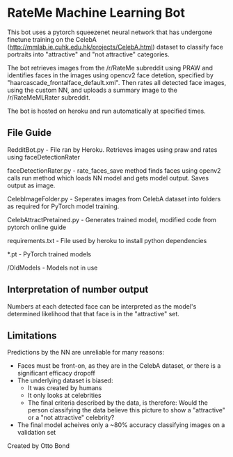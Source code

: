 # RateMe Machine Learning Bot

This bot uses a pytorch squeezenet neural network that has undergone finetune training on the CelebA (http://mmlab.ie.cuhk.edu.hk/projects/CelebA.html) dataset to classify face portraits into "attractive" and "not attractive" categories. 

The bot retrieves images from the /r/RateMe subreddit using PRAW and identifies faces in the images using opencv2 face detetion, specified by "haarcascade_frontalface_default.xml". Then rates all detected face images, using the custom NN, and uploads a summary image to the /r/RateMeMLRater subreddit.

The bot is hosted on heroku and run automatically at specified times.

## File Guide

RedditBot.py - File ran by Heroku. Retrieves images using praw and rates using faceDetectionRater

faceDetectionRater.py - rate_faces_save method finds faces using openv2 calls run method which loads NN model and gets model output. Saves output as image.

CelebImageFolder.py - Seperates images from CelebA dataset into folders as required for PyTorch model training.

CelebAttractPretained.py - Generates trained model, modified code from pytorch online guide

requirements.txt - File used by heroku to install python dependencies

*.pt - PyTorch trained models

/OldModels - Models not in use

## Interpretation of number output

Numbers at each detected face can be interpreted as the model's determined likelihood that that face is in the "attractive" set.

## Limitations

Predictions by the NN are unreliable for many reasons:
* Faces must be front-on, as they are in the CelebA dataset, or there is a significant efficacy dropoff
* The underlying dataset is biased:
    * It was created by humans
    * It only looks at celebrities
    * The final criteria described by the data, is therefore: Would the person classifying the data believe this picture to show a "attractive" or a "not attractive" celebrity?
* The final model acheives only a ~80% accuracy classifying images on a validation set



Created by Otto Bond
